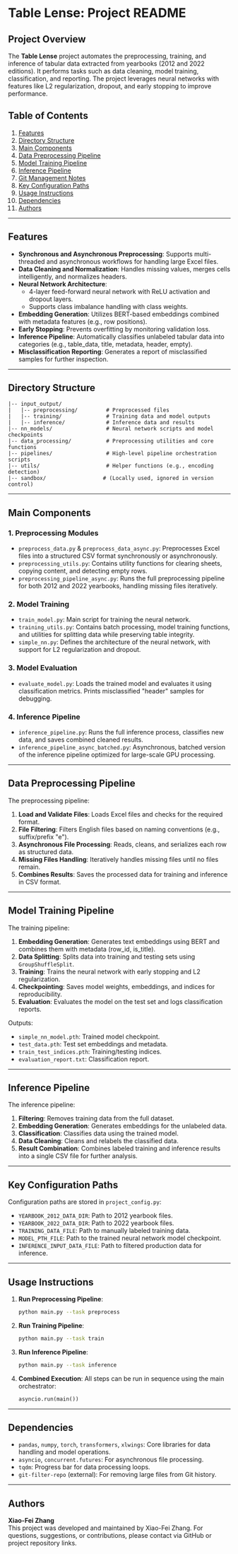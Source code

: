# Table Lense: Project README

## Project Overview

The **Table Lense** project automates the preprocessing, training, and inference of tabular data extracted from yearbooks (2012 and 2022 editions). It performs tasks such as data cleaning, model training, classification, and reporting. The project leverages neural networks with features like L2 regularization, dropout, and early stopping to improve performance.

## Table of Contents
1. [Features](#features)
2. [Directory Structure](#directory-structure)
3. [Main Components](#main-components)
4. [Data Preprocessing Pipeline](#data-preprocessing-pipeline)
5. [Model Training Pipeline](#model-training-pipeline)
6. [Inference Pipeline](#inference-pipeline)
7. [Git Management Notes](#git-management-notes)
8. [Key Configuration Paths](#key-configuration-paths)
9. [Usage Instructions](#usage-instructions)
10. [Dependencies](#dependencies)
11. [Authors](#authors)

---

## Features

- **Synchronous and Asynchronous Preprocessing**: Supports multi-threaded and asynchronous workflows for handling large Excel files.
- **Data Cleaning and Normalization**: Handles missing values, merges cells intelligently, and normalizes headers.
- **Neural Network Architecture**:
  - 4-layer feed-forward neural network with ReLU activation and dropout layers.
  - Supports class imbalance handling with class weights.
- **Embedding Generation**: Utilizes BERT-based embeddings combined with metadata features (e.g., row positions).
- **Early Stopping**: Prevents overfitting by monitoring validation loss.
- **Inference Pipeline**: Automatically classifies unlabeled tabular data into categories (e.g., table_data, title, metadata, header, empty).
- **Misclassification Reporting**: Generates a report of misclassified samples for further inspection.

---

## Directory Structure

```plaintext
|-- input_output/
|   |-- preprocessing/         # Preprocessed files
|   |-- training/              # Training data and model outputs
|   |-- inference/             # Inference data and results
|-- nn_models/                 # Neural network scripts and model checkpoints
|-- data_processing/           # Preprocessing utilities and core functions
|-- pipelines/                 # High-level pipeline orchestration scripts
|-- utils/                     # Helper functions (e.g., encoding detection)
|-- sandbox/                  # (Locally used, ignored in version control)
```

---

## Main Components

### 1. **Preprocessing Modules**
   - `preprocess_data.py` & `preprocess_data_async.py`: Preprocesses Excel files into a structured CSV format synchronously or asynchronously.
   - `preprocessing_utils.py`: Contains utility functions for clearing sheets, copying content, and detecting empty rows.
   - `preprocessing_pipeline_async.py`: Runs the full preprocessing pipeline for both 2012 and 2022 yearbooks, handling missing files iteratively.

### 2. **Model Training**
   - `train_model.py`: Main script for training the neural network.
   - `training_utils.py`: Contains batch processing, model training functions, and utilities for splitting data while preserving table integrity.
   - `simple_nn.py`: Defines the architecture of the neural network, with support for L2 regularization and dropout.

### 3. **Model Evaluation**
   - `evaluate_model.py`: Loads the trained model and evaluates it using classification metrics. Prints misclassified "header" samples for debugging.

### 4. **Inference Pipeline**
   - `inference_pipeline.py`: Runs the full inference process, classifies new data, and saves combined cleaned results.
   - `inference_pipeline_async_batched.py`: Asynchronous, batched version of the inference pipeline optimized for large-scale GPU processing.

---

## Data Preprocessing Pipeline

The preprocessing pipeline:
1. **Load and Validate Files**: Loads Excel files and checks for the required format.
2. **File Filtering**: Filters English files based on naming conventions (e.g., suffix/prefix "e").
3. **Asynchronous File Processing**: Reads, cleans, and serializes each row as structured data.
4. **Missing Files Handling**: Iteratively handles missing files until no files remain.
5. **Combines Results**: Saves the processed data for training and inference in CSV format.

---

## Model Training Pipeline

The training pipeline:
1. **Embedding Generation**: Generates text embeddings using BERT and combines them with metadata (row_id, is_title).
2. **Data Splitting**: Splits data into training and testing sets using `GroupShuffleSplit`.
3. **Training**: Trains the neural network with early stopping and L2 regularization.
4. **Checkpointing**: Saves model weights, embeddings, and indices for reproducibility.
5. **Evaluation**: Evaluates the model on the test set and logs classification reports.

Outputs:
- `simple_nn_model.pth`: Trained model checkpoint.
- `test_data.pth`: Test set embeddings and metadata.
- `train_test_indices.pth`: Training/testing indices.
- `evaluation_report.txt`: Classification report.

---

## Inference Pipeline

The inference pipeline:
1. **Filtering**: Removes training data from the full dataset.
2. **Embedding Generation**: Generates embeddings for the unlabeled data.
3. **Classification**: Classifies data using the trained model.
4. **Data Cleaning**: Cleans and relabels the classified data.
5. **Result Combination**: Combines labeled training and inference results into a single CSV file for further analysis.

---

## Key Configuration Paths

Configuration paths are stored in `project_config.py`:
- `YEARBOOK_2012_DATA_DIR`: Path to 2012 yearbook files.
- `YEARBOOK_2022_DATA_DIR`: Path to 2022 yearbook files.
- `TRAINING_DATA_FILE`: Path to manually labeled training data.
- `MODEL_PTH_FILE`: Path to the trained neural network model checkpoint.
- `INFERENCE_INPUT_DATA_FILE`: Path to filtered production data for inference.

---

## Usage Instructions

1. **Run Preprocessing Pipeline**:
   ```bash
   python main.py --task preprocess
   ```

2. **Run Training Pipeline**:
   ```bash
   python main.py --task train
   ```

3. **Run Inference Pipeline**:
   ```bash
   python main.py --task inference
   ```

4. **Combined Execution**:
   All steps can be run in sequence using the main orchestrator:
   ```python
   asyncio.run(main())
   ```

---

## Dependencies

- `pandas`, `numpy`, `torch`, `transformers`, `xlwings`: Core libraries for data handling and model operations.
- `asyncio`, `concurrent.futures`: For asynchronous file processing.
- `tqdm`: Progress bar for data processing loops.
- `git-filter-repo` (external): For removing large files from Git history.

---

## Authors

**Xiao-Fei Zhang**  
This project was developed and maintained by Xiao-Fei Zhang. For questions, suggestions, or contributions, please contact via GitHub or project repository links.

